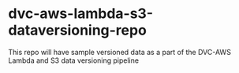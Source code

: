 # dvc-aws-lambda-s3-dataversioning-repo
This repo will have sample versioned data as a part of the DVC-AWS Lambda and S3 data versioning pipeline
